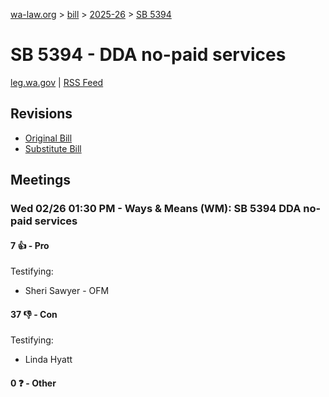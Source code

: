 [wa-law.org](/) > [bill](/bill/) > [2025-26](/bill/2025-26/) > [SB 5394](/bill/2025-26/sb/5394/)

# SB 5394 - DDA no-paid services
[leg.wa.gov](https://app.leg.wa.gov/billsummary?BillNumber=5394&Year=2025&Initiative=false) | [RSS Feed](./rss.xml)

## Revisions
* [Original Bill](1/)
* [Substitute Bill](S/)

## Meetings
### Wed 02/26 01:30 PM - Ways & Means (WM): SB 5394 DDA no-paid services
#### 7 👍 - Pro
Testifying:
* Sheri Sawyer - OFM

#### 37 👎 - Con
Testifying:
* Linda Hyatt

#### 0 ❓ - Other
